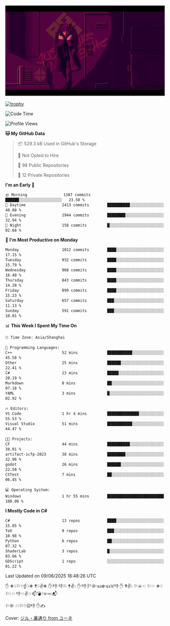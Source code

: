 ![](imgs/main.png)

[![trophy](https://github-profile-trophy.vercel.app/?username=NeilKleistGao&theme=dracula)](https://github.com/ryo-ma/github-profile-trophy)

<!--START_SECTION:waka-->
![Code Time](http://img.shields.io/badge/Code%20Time-1%2C781%20hrs%2033%20mins-blue)

![Profile Views](http://img.shields.io/badge/Profile%20Views-0-blue)

**🐱 My GitHub Data** 

> 📦 529.3 kB Used in GitHub's Storage 
 > 
> 🚫 Not Opted to Hire
 > 
> 📜 98 Public Repositories 
 > 
> 🔑 12 Private Repositories 
 > 
**I'm an Early 🐤** 

```text
🌞 Morning                1387 commits        ██████░░░░░░░░░░░░░░░░░░░   23.50 % 
🌆 Daytime                2413 commits        ██████████░░░░░░░░░░░░░░░   40.88 % 
🌃 Evening                1944 commits        ████████░░░░░░░░░░░░░░░░░   32.94 % 
🌙 Night                  158 commits         █░░░░░░░░░░░░░░░░░░░░░░░░   02.68 % 
```
📅 **I'm Most Productive on Monday** 

```text
Monday                   1012 commits        ████░░░░░░░░░░░░░░░░░░░░░   17.15 % 
Tuesday                  932 commits         ████░░░░░░░░░░░░░░░░░░░░░   15.79 % 
Wednesday                968 commits         ████░░░░░░░░░░░░░░░░░░░░░   16.40 % 
Thursday                 843 commits         ████░░░░░░░░░░░░░░░░░░░░░   14.28 % 
Friday                   899 commits         ████░░░░░░░░░░░░░░░░░░░░░   15.23 % 
Saturday                 657 commits         ███░░░░░░░░░░░░░░░░░░░░░░   11.13 % 
Sunday                   591 commits         ███░░░░░░░░░░░░░░░░░░░░░░   10.01 % 
```


📊 **This Week I Spent My Time On** 

```text
🕑︎ Time Zone: Asia/Shanghai

💬 Programming Languages: 
C++                      52 mins             ███████████░░░░░░░░░░░░░░   45.58 % 
Other                    25 mins             ██████░░░░░░░░░░░░░░░░░░░   22.41 % 
C#                       23 mins             █████░░░░░░░░░░░░░░░░░░░░   20.19 % 
Markdown                 8 mins              ██░░░░░░░░░░░░░░░░░░░░░░░   07.18 % 
YAML                     3 mins              █░░░░░░░░░░░░░░░░░░░░░░░░   02.92 % 

🔥 Editors: 
VS Code                  1 hr 4 mins         ██████████████░░░░░░░░░░░   55.53 % 
Visual Studio            51 mins             ███████████░░░░░░░░░░░░░░   44.47 % 

🐱‍💻 Projects: 
CF                       44 mins             ██████████░░░░░░░░░░░░░░░   38.01 % 
artifact-icfp-2023       38 mins             ████████░░░░░░░░░░░░░░░░░   32.96 % 
godot                    26 mins             ██████░░░░░░░░░░░░░░░░░░░   22.58 % 
CSTest                   7 mins              ██░░░░░░░░░░░░░░░░░░░░░░░   06.45 % 

💻 Operating System: 
Windows                  1 hr 55 mins        █████████████████████████   100.00 % 
```

**I Mostly Code in C#** 

```text
C#                       13 repos            ████░░░░░░░░░░░░░░░░░░░░░   15.85 % 
TeX                      9 repos             ███░░░░░░░░░░░░░░░░░░░░░░   10.98 % 
Python                   6 repos             ██░░░░░░░░░░░░░░░░░░░░░░░   07.32 % 
ShaderLab                3 repos             █░░░░░░░░░░░░░░░░░░░░░░░░   03.66 % 
GDScript                 1 repo              ░░░░░░░░░░░░░░░░░░░░░░░░░   01.22 % 
```




 Last Updated on 09/06/2025 18:48:26 UTC
<!--END_SECTION:waka-->

✋ ❄☟⚐🕆☝☟❄ 🕈☟✌❄ ✋🕯👎 👎⚐ 🕈✌💧 ✋🕯👎 🏱☼☜❄☜☠👎 ✋ 🕈✌💧 ⚐☠☜ ⚐☞ ❄☟⚐💧☜ 👎☜✌☞📫💣🕆❄☜💧📬

⚐☼ 💧☟⚐🕆☹👎 ✋✍

Cover: [ジル・裏通り from ユーネ](https://www.pixiv.net/artworks/62127066)
